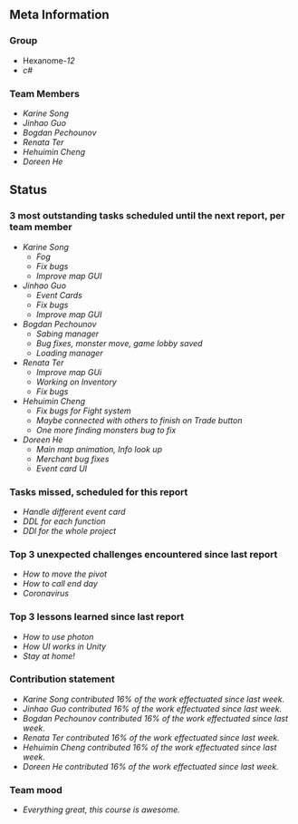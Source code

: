 ## Meta Information

### Group

 * Hexanome-*12*
 * *c#*

### Team Members

 * *Karine Song*
 * *Jinhao Guo*
 * *Bogdan Pechounov*
 * *Renata Ter*
 * *Hehuimin Cheng*
 * *Doreen He*

## Status

### 3 most outstanding tasks scheduled until the next report, per team member

 * *Karine Song*
   * *Fog*
   * *Fix bugs*
   * *Improve map GUI*
 * *Jinhao Guo*
   * *Event Cards*
   * *Fix bugs*
   * *Improve map GUI*
 * *Bogdan Pechounov*
   * *Sabing manager*
   * *Bug fixes, monster move, game lobby saved*
   * *Loading manager*
 * *Renata Ter*
   * *Improve map GUi*
   * *Working on Inventory*
   * *Fix bugs*
 * *Hehuimin Cheng*
   * *Fix bugs for Fight system*
   * *Maybe connected with others to finish on Trade button*
   * *One more finding monsters bug to fix*
 * *Doreen He*
   * *Main map animation, Info look up*
   * *Merchant bug fixes*
   * *Event card UI*

### Tasks missed, scheduled for this report

 * *Handle different event card*
 * *DDL for each function*
 * *DDl for the whole project*

### Top 3 unexpected challenges encountered since last report

  * *How to move the pivot*
  * *How to call end day*
  * *Coronavirus*

### Top 3 lessons learned since last report

 * *How to use photon*
 * *How UI works in Unity*
 * *Stay at home!*

### Contribution statement

 * *Karine Song contributed 16% of the work effectuated since last week.*
 * *Jinhao Guo contributed 16% of the work effectuated since last week.*
 * *Bogdan Pechounov contributed 16% of the work effectuated since last week.*
 * *Renata Ter contributed 16% of the work effectuated since last week.*
 * *Hehuimin Cheng contributed 16% of the work effectuated since last week.*
 * *Doreen He contributed 16% of the work effectuated since last week.*

### Team mood

 * *Everything great, this course is awesome.*
